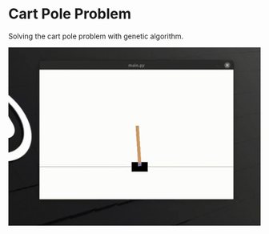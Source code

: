 # Cart Pole Problem

Solving the cart pole problem with genetic algorithm.

![Alt Text](./cartpole.gif)
